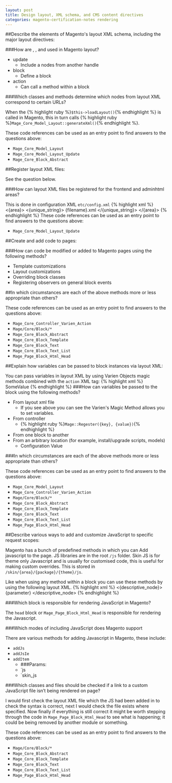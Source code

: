 ```yaml
---
layout: post
title: Design layout, XML schema, and CMS content directives
categories: magento-certification-notes rendering
---
```


##Describe the elements of Magento's layout XML schema, including the major layout directives:

###How are <update />, <block />, and <action /> used in Magento layout?

- update
	- Include a nodes from another handle
- block
	- Define a block
- action
	- Can call a method within a block

###Which classes and methods determine which nodes from layout XML correspond to certain URLs?

When the {% highlight ruby %}`$this->loadLayout()`{% endhighlight %} is called in Magento, this in turn calls {% highlight ruby %}`Mage_Core_Model_Layout::generateXml()`{% endhighlight %}.

These code references can be used as an entry point to find answers to the questions above:

- `Mage_Core_Model_Layout`
- `Mage_Core_Model_Layout_Update`
- `Mage_Core_Block_Abstract`

##Register layout XML files:

See the question below.

###How can layout XML files be registered for the frontend and adminhtml areas?

This is done in configuration XML `etc/config.xml`
{% highlight xml %}
	<config>
    <{area}>
        <layout>
            <{unique_string}>
                <update>
                    <file>{filename}.xml</file>
                </update>
            </{unique_string}>
        </layout>
    </{area}> 
</config>
{% endhighlight %}
These code references can be used as an entry point to find answers to the questions above:

- `Mage_Core_Model_Layout_Update`

##Create and add code to pages:

###How can code be modified or added to Magento pages using the following methods?

- Template customizations
- Layout customizations
- Overriding block classes
- Registering observers on general block events

##In which circumstances are each of the above methods more or less appropriate than others?

These code references can be used as an entry point to find answers to the questions above:

- `Mage_Core_Controller_Varien_Action`
- `Mage/Core/Block/*`
- `Mage_Core_Block_Abstract`
- `Mage_Core_Block_Template`
- `Mage_Core_Block_Text`
- `Mage_Core_Block_Text_List`
- `Mage_Page_Block_Html_Head`
 
##Explain how variables can be passed to block instances via layout XML:

You can pass variables in layout XML by using Varien Objects magic methods combined with the `action` XML tag:
{% highlight xml %}
	<action method="setSomeVariable">
    <args>
        SomeValue
    <args>
</action>
{% endhighlight %}
###How can variables be passed to the block using the following methods?

- From layout xml file
	- If you see above you can see the Varien's Magic Method allows you to set variables. 
- From controller
	- {% highlight ruby %}`Mage::Regester({key}, {value})`{% endhighlight %}
- From one block to another
- From an arbitrary location (for example, install/upgrade scripts, models)
	- Configuration Value
 
###In which circumstances are each of the above methods more or less appropriate than others? 

These code references can be used as an entry point to find answers to the questions above:

- `Mage_Core_Model_Layout`
- `Mage_Core_Controller_Varien_Action`
- `Mage/Core/Block/*`
- `Mage_Core_Block_Abstract`
- `Mage_Core_Block_Template`
- `Mage_Core_Block_Text`
- `Mage_Core_Block_Text_List`
- `Mage_Page_Block_Html_Head`
 
##Describe various ways to add and customize JavaScript to specific request scopes:

Magento has a bunch of predefined methods in which you can Add javascript to the page. JS libraries are in the root `/js` folder. Skin JS is for theme only Javascript and is usually for customised code, this is useful for making custom overrides. This is stored in `/skin/{area}/{package}/{theme}/js`.

Like when using any method within a block you can use these methods by using the following layout XML.
{% highlight xml %}
	<action method="{method_name}">
    <{descriptive_node}>
        {parameter}
    </descriptive_node>
</action>
{% endhighlight %}

###Which block is responsible for rendering JavaScript in Magento?

The `head` block or `Mage_Page_Block_Html_Head` is responsible for rendering the Javascript.

###Which modes of including JavaScript does Magento support

There are various methods for adding Javascript in Magento, these include:

- `addJs`
- `addJsIe`
- `addItem`
	- ###Params:
	- `js
	- `skin_js 


###Which classes and files should be checked if a link to a custom JavaScript file isn’t being rendered on page?

I would first check the layout XML file which the JS had been added in to check the syntax is correct,  next I would check the file exists where specified.  Now finally if everything is still correct it might be worth stepping through the code in `Mage_Page_Block_Html_Head` to see what is happening; it could be being removed by another module or something.

These code references can be used as an entry point to find answers to the questions above:

- `Mage/Core/Block/*`
- `Mage_Core_Block_Abstract`
- `Mage_Core_Block_Template`
- `Mage_Core_Block_Text`
- `Mage_Core_Block_Text_List`
- `Mage_Page_Block_Html_Head`
